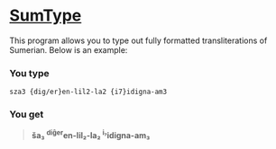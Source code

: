 # [SumType](https://victorvoermans.github.io/sumtype/)

This program allows you to type out fully formatted transliterations of Sumerian. Below is an example:

### You type

    sza3 {dig/er}en-lil2-la2 {i7}idigna-am3

### You get

> **ša₃ <sup>diĝer</sup>en-lil₂-la₂ <sup>i₇</sup>idigna-am₃**
